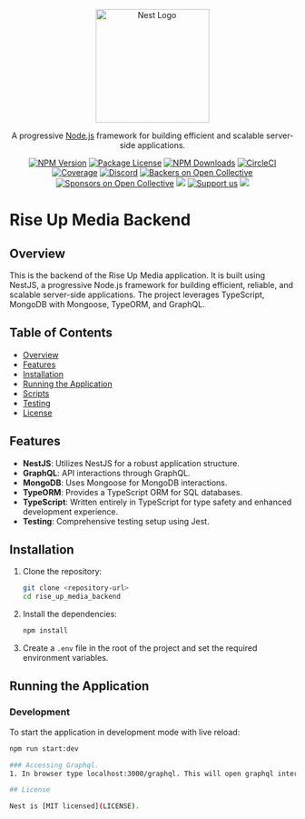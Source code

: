 <p align="center">
  <a href="http://nestjs.com/" target="blank"><img src="https://nestjs.com/img/logo-small.svg" width="200" alt="Nest Logo" /></a>
</p>

[circleci-image]: https://img.shields.io/circleci/build/github/nestjs/nest/master?token=abc123def456
[circleci-url]: https://circleci.com/gh/nestjs/nest

  <p align="center">A progressive <a href="http://nodejs.org" target="_blank">Node.js</a> framework for building efficient and scalable server-side applications.</p>
    <p align="center">
<a href="https://www.npmjs.com/~nestjscore" target="_blank"><img src="https://img.shields.io/npm/v/@nestjs/core.svg" alt="NPM Version" /></a>
<a href="https://www.npmjs.com/~nestjscore" target="_blank"><img src="https://img.shields.io/npm/l/@nestjs/core.svg" alt="Package License" /></a>
<a href="https://www.npmjs.com/~nestjscore" target="_blank"><img src="https://img.shields.io/npm/dm/@nestjs/common.svg" alt="NPM Downloads" /></a>
<a href="https://circleci.com/gh/nestjs/nest" target="_blank"><img src="https://img.shields.io/circleci/build/github/nestjs/nest/master" alt="CircleCI" /></a>
<a href="https://coveralls.io/github/nestjs/nest?branch=master" target="_blank"><img src="https://coveralls.io/repos/github/nestjs/nest/badge.svg?branch=master#9" alt="Coverage" /></a>
<a href="https://discord.gg/G7Qnnhy" target="_blank"><img src="https://img.shields.io/badge/discord-online-brightgreen.svg" alt="Discord"/></a>
<a href="https://opencollective.com/nest#backer" target="_blank"><img src="https://opencollective.com/nest/backers/badge.svg" alt="Backers on Open Collective" /></a>
<a href="https://opencollective.com/nest#sponsor" target="_blank"><img src="https://opencollective.com/nest/sponsors/badge.svg" alt="Sponsors on Open Collective" /></a>
  <a href="https://paypal.me/kamilmysliwiec" target="_blank"><img src="https://img.shields.io/badge/Donate-PayPal-ff3f59.svg"/></a>
    <a href="https://opencollective.com/nest#sponsor"  target="_blank"><img src="https://img.shields.io/badge/Support%20us-Open%20Collective-41B883.svg" alt="Support us"></a>
  <a href="https://twitter.com/nestframework" target="_blank"><img src="https://img.shields.io/twitter/follow/nestframework.svg?style=social&label=Follow"></a>
</p>
  <!--[![Backers on Open Collective](https://opencollective.com/nest/backers/badge.svg)](https://opencollective.com/nest#backer)
  [![Sponsors on Open Collective](https://opencollective.com/nest/sponsors/badge.svg)](https://opencollective.com/nest#sponsor)-->


# Rise Up Media Backend

## Overview

This is the backend of the Rise Up Media application. It is built using NestJS, a progressive Node.js framework for building efficient, reliable, and scalable server-side applications. The project leverages TypeScript, MongoDB with Mongoose, TypeORM, and GraphQL.

## Table of Contents

- [Overview](#overview)
- [Features](#features)
- [Installation](#installation)
- [Running the Application](#running-the-application)
- [Scripts](#scripts)
- [Testing](#testing)
- [License](#license)

## Features

- **NestJS**: Utilizes NestJS for a robust application structure.
- **GraphQL**: API interactions through GraphQL.
- **MongoDB**: Uses Mongoose for MongoDB interactions.
- **TypeORM**: Provides a TypeScript ORM for SQL databases.
- **TypeScript**: Written entirely in TypeScript for type safety and enhanced development experience.
- **Testing**: Comprehensive testing setup using Jest.

## Installation

1. Clone the repository:

    ```bash
    git clone <repository-url>
    cd rise_up_media_backend
    ```

2. Install the dependencies:

    ```bash
    npm install
    ```

3. Create a `.env` file in the root of the project and set the required environment variables.

## Running the Application

### Development

To start the application in development mode with live reload:

```bash
npm run start:dev

### Accessing Graphql.
1. In browser type localhost:3000/graphql. This will open graphql interface to query the database.

## License

Nest is [MIT licensed](LICENSE).
